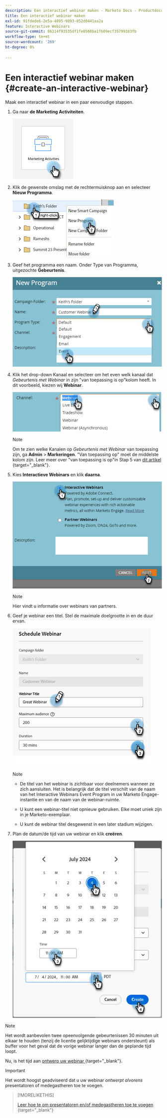 ```yaml
---
description: Een interactief webinar maken - Marketo Docs - Productdocumentatie
title: Een interactief webinar maken
exl-id: 91fdede6-2e5a-4895-9893-852d0441aa2a
feature: Interactive Webinars
source-git-commit: 86314f93535df1fe0568ba1f609ecf35799383fb
workflow-type: tm+mt
source-wordcount: '269'
ht-degree: 0%

---
```


# Een interactief webinar maken {#create-an-interactive-webinar}

Maak een interactief webinar in een paar eenvoudige stappen.

1. Ga naar **de Marketing Activiteiten**.

   ![](assets/create-an-interactive-webinar-1.png)

1. Klik de gewenste omslag met de rechtermuisknop aan en selecteer **Nieuw Programma**.

   ![](assets/create-an-interactive-webinar-2.png)

1. Geef het programma een naam. Onder Type van Programma, uitgezochte **Gebeurtenis**.

   ![](assets/create-an-interactive-webinar-3.png)

1. Klik het drop-down Kanaal en selecteer om het even welk kanaal dat _Gebeurtenis met Webinar_ in zijn &quot;van toepassing is op&quot;kolom heeft. In dit voorbeeld, kiezen wij **Webinar**.

   ![](assets/create-an-interactive-webinar-4.png)

   >[!NOTE]
   >
   >Om te zien welke Kanalen op _Gebeurtenis met Webinar_ van toepassing zijn, ga **Admin** > **Markeringen**. &quot;Van toepassing op&quot; moet de middelste kolom zijn. Leer meer over &quot;van toepassing is op&quot;in Stap 5 van [ dit artikel ](/help/marketo/product-docs/administration/tags/create-a-program-channel.md){target="_blank"}.

1. Kies **Interactieve Webinars** en klik **daarna**.

   ![](assets/create-an-interactive-webinar-5.png)

   >[!NOTE]
   >
   >Hier vindt u informatie over webinars van partners.

1. Geef je webinar een titel. Stel de maximale doelgrootte in en de duur ervan.

   ![](assets/create-an-interactive-webinar-6.png)

   >[!NOTE]
   >
   >* De titel van het webinar is zichtbaar voor deelnemers wanneer ze zich aansluiten. Het is belangrijk dat de titel verschilt van de naam van het Interactive Webinars Event Program in uw Marketo Engage-instantie en van de naam van de webinar-ruimte.
   >
   >* U kunt een webinar-titel niet opnieuw gebruiken. Elke moet uniek zijn in je Marketo-exemplaar.
   >
   >* U kunt de webinar titel desgewenst in een later stadium wijzigen.

1. Plan de datum/de tijd van uw webinar en klik **creëren**.

   ![](assets/create-an-interactive-webinar-7.png)

>[!NOTE]
>
>Het wordt aanbevolen twee opeenvolgende gebeurtenissen 30 minuten uit elkaar te houden (tenzij de licentie gelijktijdige webinars ondersteunt) als buffer voor het geval dat de vorige webinar langer dan de geplande tijd loopt.

Nu, is het tijd aan [ ontwerp uw webinar ](/help/marketo/product-docs/demand-generation/events/interactive-webinars/designing-interactive-webinars.md){target="_blank"}.

>[!IMPORTANT]
>
>Het wordt hoogst geadviseerd dat u uw webinar _ontwerpt alvorens_ presentatoren of medegastheren toe te voegen.

>[!MORELIKETHIS]
>
>[ Leer hoe te om presentatoren en/of medegastheren toe te voegen ](/help/marketo/product-docs/demand-generation/events/interactive-webinars/add-a-webinar-team.md){target="_blank"}
